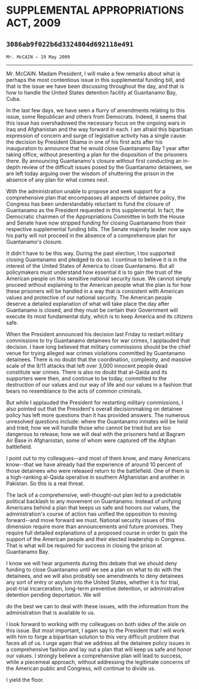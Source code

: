 # SUPPLEMENTAL APPROPRIATIONS ACT, 2009
## `3086ab9f022b6d3324804d692118e491`
`Mr. McCAIN — 19 May 2009`

---


Mr. McCAIN. Madam President, I will make a few remarks about what is 
perhaps the most contentious issue in this supplemental funding bill, 
and that is the issue we have been discussing throughout the day, and 
that is how to handle the United States detention facility at 
Guantanamo Bay, Cuba.

In the last few days, we have seen a flurry of amendments relating to 
this issue, some Republican and others from Democrats. Indeed, it seems 
that this issue has overshadowed the necessary focus on the ongoing 
wars in Iraq and Afghanistan and the way forward in each. I am afraid 
this bipartisan expression of concern and surge of legislative activity 
has a single cause: the decision by President Obama in one of his first 
acts after his inauguration to announce that he would close Guantanamo 
Bay 1 year after taking office, without presenting a plan for the 
disposition of the prisoners there. By announcing Guantanamo's closure 
without first conducting an in-depth review of the difficult issues 
posed by the Guantanamo detainees, we are left today arguing over the 
wisdom of shuttering the prison in the absence of any plan for what 
comes next.

With the administration unable to propose and seek support for a 
comprehensive plan that encompasses all aspects of detainee policy, the 
Congress has been understandably reluctant to fund the closure of 
Guantanamo as the President requested in this supplemental. In fact, 
the Democratic chairmen of the Appropriations Committee in both the 
House and Senate have now stripped funding for closing Guantanamo from 
their respective supplemental funding bills. The Senate majority leader 
now says his party will not proceed in the absence of a comprehensive 
plan for Guantanamo's closure.

It didn't have to be this way. During the past election, I too 
supported closing Guantanamo and pledged to do so. I continue to 
believe it is in the interest of the United States of America to close 
Guantanamo. But all policymakers must understand how essential it is to 
gain the trust of the American people on this sensitive national 
security issue. We cannot simply proceed without explaining to the 
American people what the plan is for how these prisoners will be 
handled in a way that is consistent with American values and protective 
of our national security. The American people deserve a detailed 
explanation of what will take place the day after Guantanamo is closed, 
and they must be certain their Government will execute its most 
fundamental duty, which is to keep America and its citizens safe.

When the President announced his decision last Friday to restart 
military commissions to try Guantanamo detainees for war crimes, I 
applauded that decision. I have long believed that military commissions 
should be the chief venue for trying alleged war crimes violations 
committed by Guantanamo detainees. There is no doubt that the 
coordination, complexity, and massive scale of the 9/11 attacks that 
left over 3,000 innocent people dead constitute war crimes. There is 
also no doubt that al-Qaida and its supporters were then, and continue 
to be today, committed to the destruction of our values and our way of 
life and our values in a fashion that bears no resemblance to the acts 
of common criminals.

But while I applauded the President for restarting military 
commissions, I also pointed out that the President's overall 
decisionmaking on detainee policy has left more questions than it has 
provided answers. The numerous unresolved questions include: where the 
Guantanamo inmates will be held and tried; how we will handle those who 
cannot be tried but are too dangerous to release; how we will deal with 
the prisoners held at Bagram Air Base in Afghanistan, some of whom were 
captured off the Afghan battlefield.

I point out to my colleagues--and most of them know, and many 
Americans know--that we have already had the experience of around 10 
percent of those detainees who were released return to the battlefield. 
One of them is a high-ranking al-Qaida operative in southern 
Afghanistan and another in Pakistan. So this is a real threat.

The lack of a comprehensive, well-thought-out plan led to a 
predictable political backlash to any movement on Guantanamo. Instead 
of unifying Americans behind a plan that keeps us safe and honors our 
values, the administration's course of action has unified the 
opposition to moving forward--and move forward we must. National 
security issues of this dimension require more than announcements and 
future promises. They require full detailed explanations of a proposed 
course in order to gain the support of the American people and their 
elected leadership in Congress. That is what will be required for 
success in closing the prison at Guantanamo Bay.

I know we will hear arguments during this debate that we should deny 
funding to close Guantanamo until we see a plan on what to do with the 
detainees, and we will also probably see amendments to deny detainees 
any sort of entry or asylum into the United States, whether it is for 
trial, post-trial incarceration, long-term preventive detention, or 
administrative detention pending deportation. We will


do the best we can to deal with these issues, with the information from 
the administration that is available to us.

I look forward to working with my colleagues on both sides of the 
aisle on this issue. But most important, I again say to the President 
that I will work with him to forge a bipartisan solution to this very 
difficult problem that faces all of us. I urge again that we address 
all the detainee policy issues in a comprehensive fashion and lay out a 
plan that will keep us safe and honor our values. I strongly believe a 
comprehensive plan will lead to success, while a piecemeal approach, 
without addressing the legitimate concerns of the American public and 
Congress, will continue to divide us.

I yield the floor.